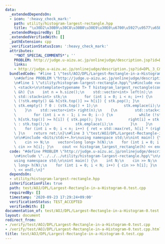 ```yaml
---
data:
  _extendedDependsOn:
  - icon: ':heavy_check_mark:'
    path: utility/histogram-largest-rectangle.hpp
    title: "\u30D2\u30B9\u30C8\u30B0\u30E9\u30E0\u6700\u5927\u9577\u65B9\u5F62"
  _extendedRequiredBy: []
  _extendedVerifiedWith: []
  _pathExtension: cpp
  _verificationStatusIcon: ':heavy_check_mark:'
  attributes:
    '*NOT_SPECIAL_COMMENTS*': ''
    PROBLEM: http://judge.u-aizu.ac.jp/onlinejudge/description.jsp?id=DPL_3_C&lang=jp
    links:
    - http://judge.u-aizu.ac.jp/onlinejudge/description.jsp?id=DPL_3_C&lang=jp
  bundledCode: "#line 1 \"test/AOJ/DPL/Largest-Rectangle-in-a-Histogram-0.test.cpp\"\
    \n#define PROBLEM \"http://judge.u-aizu.ac.jp/onlinejudge/description.jsp?id=DPL_3_C&lang=jp\"\
    \n#line 1 \"utility/histogram-largest-rectangle.hpp\"\n#include <vector>\n#include\
    \ <stack>\n\ntemplate<typename T> T histogram_largest_rectangle(const std::vector<T>\
    \ &h) {\n    int n = h.size();\n    std::vector<int> left(n);\n    {\n       \
    \ std::stack<int> stk;\n        for (int i = 0; i < n; i++) {\n            while\
    \ (!stk.empty() && h[stk.top()] >= h[i]) { stk.pop(); }\n            left[i] =\
    \ stk.empty() ? 0 : (stk.top() + 1);\n            stk.emplace(i);\n        }\n\
    \    }\n    std::vector<int> right(n);\n    {\n        std::stack<int> stk;\n\
    \        for (int i = n - 1; i >= 0; i--) {\n            while (!stk.empty() &&\
    \ h[stk.top()] >= h[i]) { stk.pop(); }\n            right[i] = stk.empty() ? n\
    \ : stk.top();\n            stk.emplace(i);\n        }\n    }\n    T ret = 0;\n\
    \    for (int i = 0; i < n; i++) { ret = std::max(ret, h[i] * (right[i] - left[i]));\
    \ }\n    return ret;\n}\n#line 3 \"test/AOJ/DPL/Largest-Rectangle-in-a-Histogram-0.test.cpp\"\
    \n\n#include <bits/stdc++.h>\nusing namespace std;\n\nint main() {\n    int N;\n\
    \    cin >> N;\n    vector<long long> h(N);\n    for (int i = 0; i < N; i++) {\
    \ cin >> h[i]; }\n    cout << histogram_largest_rectangle(h) << endl;\n}\n"
  code: "#define PROBLEM \"http://judge.u-aizu.ac.jp/onlinejudge/description.jsp?id=DPL_3_C&lang=jp\"\
    \n#include \"../../../utility/histogram-largest-rectangle.hpp\"\n\n#include <bits/stdc++.h>\n\
    using namespace std;\n\nint main() {\n    int N;\n    cin >> N;\n    vector<long\
    \ long> h(N);\n    for (int i = 0; i < N; i++) { cin >> h[i]; }\n    cout << histogram_largest_rectangle(h)\
    \ << endl;\n}"
  dependsOn:
  - utility/histogram-largest-rectangle.hpp
  isVerificationFile: true
  path: test/AOJ/DPL/Largest-Rectangle-in-a-Histogram-0.test.cpp
  requiredBy: []
  timestamp: '2020-09-23 17:29:24+09:00'
  verificationStatus: TEST_ACCEPTED
  verifiedWith: []
documentation_of: test/AOJ/DPL/Largest-Rectangle-in-a-Histogram-0.test.cpp
layout: document
redirect_from:
- /verify/test/AOJ/DPL/Largest-Rectangle-in-a-Histogram-0.test.cpp
- /verify/test/AOJ/DPL/Largest-Rectangle-in-a-Histogram-0.test.cpp.html
title: test/AOJ/DPL/Largest-Rectangle-in-a-Histogram-0.test.cpp
---
```

